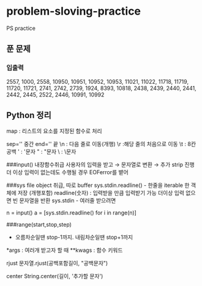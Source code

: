 # problem-sloving-practice
PS practice

## 푼 문제
### 입출력
2557, 1000, 2558, 10950, 10951, 10952, 10953, 11021, 11022, 11718, 11719, 11720, 11721, 2741, 2742, 2739, 1924, 8393, 10818, 2438, 2439, 2440, 2441, 2442, 2445, 2522, 2446, 10991, 10992


## Python 정리

map : 리스트의 요소를 지정된 함수로 처리

sep='' 중간
end='' 끝
\n : 다음 줄로 이동(개행)
\r :해당 줄의 처음으로 이동
\t : 8칸 공백
\' : '문자
\" : "문자
\ : \문자

###input()
내장함수취급
사용자의 입력을 받고 → 문자열로 변환 → 추가 strip 진행
더 이상 입력이 없는데도 수행될 경우 EOFerror를 뱉어

###sys
file object 취급, 따로 buffer
sys.stdin.readline() - 한줄을 iterable 한 객체에 저장 (개행포함)
readline(숫자) : 입력받을 만큼 입력받기 가능
더이상 입력 없으면 빈 문자열을 반환
sys.stdin - 여러줄 받으려면

n = input()
a = [sys.stdin.readline() for i in range(n)]

###range(start,stop,step)
- 오름차순일땐 stop-1까지. 내림차순일땐 stop+1까지
  
*args : 여러개 받고자 할 때
**kwags : 함수 키워드

rjust
문자열.rjust(공백포함길이, "공백문자") 

center
String.center(길이, '추가할 문자')

